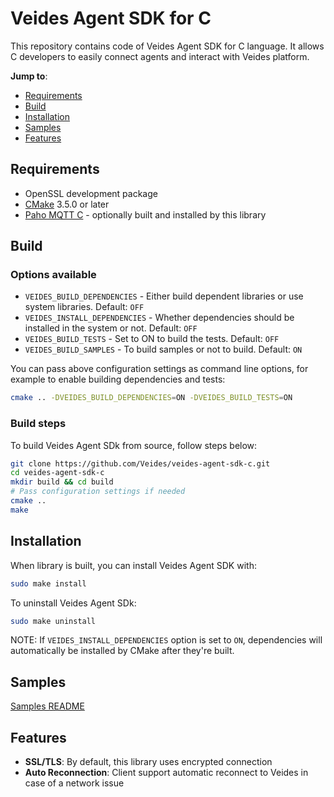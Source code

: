 # Veides Agent SDK for C

This repository contains code of Veides Agent SDK for C language. It allows C developers to easily connect agents and interact with Veides platform. 

**Jump to**:

* [Requirements](#Requirements)
* [Build](#Build)
* [Installation](#Installation)
* [Samples](#Samples)
* [Features](#Features)

## Requirements

* OpenSSL development package
* [CMake](https://cmake.org/) 3.5.0 or later
* [Paho MQTT C](https://github.com/eclipse/paho.mqtt.c) - optionally built and installed by this library

## Build

### Options available

* `VEIDES_BUILD_DEPENDENCIES` - Either build dependent libraries or use system libraries. Default: `OFF`
* `VEIDES_INSTALL_DEPENDENCIES` - Whether dependencies should be installed in the system or not. Default: `OFF`
* `VEIDES_BUILD_TESTS` - Set to ON to build the tests. Default: `OFF`
* `VEIDES_BUILD_SAMPLES` - To build samples or not to build. Default: `ON`

You can pass above configuration settings as command line options, for example to enable building dependencies and tests:

```bash
cmake .. -DVEIDES_BUILD_DEPENDENCIES=ON -DVEIDES_BUILD_TESTS=ON
```

### Build steps

To build Veides Agent SDk from source, follow steps below:

```bash
git clone https://github.com/Veides/veides-agent-sdk-c.git
cd veides-agent-sdk-c
mkdir build && cd build
# Pass configuration settings if needed
cmake ..
make
```

## Installation

When library is built, you can install Veides Agent SDK with:

```bash
sudo make install
```

To uninstall Veides Agent SDk:

```bash
sudo make uninstall
```

NOTE: If `VEIDES_INSTALL_DEPENDENCIES` option is set to `ON`, dependencies will automatically be installed by CMake after they're built.

## Samples

[Samples README](https://github.com/Veides/veides-agent-sdk-c/blob/master/samples)

## Features

- **SSL/TLS**: By default, this library uses encrypted connection
- **Auto Reconnection**: Client support automatic reconnect to Veides in case of a network issue

